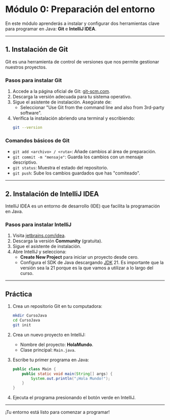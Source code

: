 # Módulo 0: Preparación del entorno

En este módulo aprenderás a instalar y configurar dos herramientas clave para programar en Java: **Git** e **IntelliJ IDEA**.

---

## **1. Instalación de Git**
Git es una herramienta de control de versiones que nos permite gestionar nuestros proyectos.

### **Pasos para instalar Git**
1. Accede a la página oficial de Git: [git-scm.com](https://git-scm.com/).
2. Descarga la versión adecuada para tu sistema operativo.
3. Sigue el asistente de instalación. Asegúrate de:
   - Seleccionar "Use Git from the command line and also from 3rd-party software".
4. Verifica la instalación abriendo una terminal y escribiendo:
   ```bash
   git --version
   ```
### **Comandos básicos de Git**
- `git add <archivo> / <ruta>`: Añade cambios al área de preparación.
- `git commit -m "mensaje"`: Guarda los cambios con un mensaje descriptivo.
- `git status`: Muestra el estado del repositorio.
- `git push`: Sube los cambios guardados que has "comiteado".

---

## **2. Instalación de IntelliJ IDEA**
IntelliJ IDEA es un entorno de desarrollo (IDE) que facilita la programación en Java.

### **Pasos para instalar IntelliJ**
1. Visita [jetbrains.com/idea](https://www.jetbrains.com/idea/).
2. Descarga la versión **Community** (gratuita).
3. Sigue el asistente de instalación.
4. Abre IntelliJ y selecciona:
   - **Create New Project** para iniciar un proyecto desde cero.
   - Configura el SDK de Java descargando [JDK](https://www.oracle.com/java/technologies/javase-jdk11-downloads.html) 21. Es importante que la versión sea la 21 porque es la que vamos a utilizar a lo largo del curso.

---

## **Práctica**
1. Crea un repositorio Git en tu computadora:
   ```bash
   mkdir CursoJava
   cd CursoJava
   git init
   ```
2. Crea un nuevo proyecto en IntelliJ:
   - Nombre del proyecto: **HolaMundo**.
   - Clase principal: `Main.java`.

3. Escribe tu primer programa en Java:
   ```java
   public class Main {
       public static void main(String[] args) {
           System.out.println("¡Hola Mundo!");
       }
   }
   ```
4. Ejecuta el programa presionando el botón verde en IntelliJ.

---

¡Tu entorno está listo para comenzar a programar!
